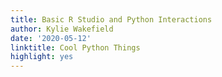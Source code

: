 ```yaml
---
title: Basic R Studio and Python Interactions
author: Kylie Wakefield
date: '2020-05-12'
linktitle: Cool Python Things
highlight: yes
---
```


